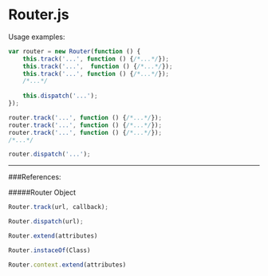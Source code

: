 Router.js
===============================

Usage examples:

```js
var router = new Router(function () {
    this.track('...', function () {/*...*/});
    this.track('...',  function () {/*...*/});
    this.track('...', function () {/*...*/});
    /*...*/
    
    this.dispatch('...');
});

router.track('...', function () {/*...*/});
router.track('...', function () {/*...*/});
router.track('...', function () {/*...*/});
/*...*/

router.dispatch('...');
```
* * *
###References:

#####Router Object

```js
Router.track(url, callback);
```

```js
Router.dispatch(url);
```

```js
Router.extend(attributes)
```

```js
Router.instaceOf(Class)
```

```js
Router.context.extend(attributes)
```
